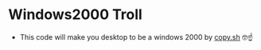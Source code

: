 # Windows2000 Troll
* This code will make you desktop to be a windows 2000 by [copy.sh](https://copy.sh/v86/?profile=windows2000) 🤓☝️
